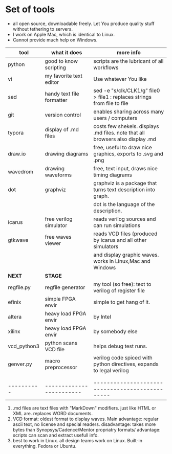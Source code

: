 

# Set of tools

- all open source, downloadable freely. Let You produce quality stuff without tethering to servers.
- I work on Apple Mac, which is identical to Linux.
- Cannot provide much help on Windows.

| tool     | what it does           | more info                                     |
|----------|------------------------|-----------------------------------------------|
| python   | good to know scripting | scripts are the lubricant of all workflows    |
| vi       | my favorite text editor| Use whatever You like |
| sed      | handy text file formatter   | sed -e "s/clk/CLK1/g"  file0 > file1 : replaces strings from file to file |
| git      | version control        | enables sharing across many users / computers |
| typora   | display of .md files   | costs few shekels. displays .md files. note that all browsers also display .md |
| draw.io  | drawing diagrams       | free, useful to draw nice graphics, exports to .svg and .png    |
| wavedrom | drawing waveforms      | free, text input, draws nice timing diagrams  |
| dot      | graphviz               | graphviz is a package that turns text description into graph. |
|          |                        |  dot is the language of the description.                  |
| icarus   | free verilog simulator | reads verilog sources and can run simulations |
| gtkwave  | free waves viewer      | reads VCD files (produced by icarus and all other simulators |
|          |                        | and display graphic waves. works in Linux,Mac and Windows |
| **NEXT** |  **STAGE**          |                                                           |
| regfile.py| regfile generator     | my tool (so free): text to verilog of register file       |
| efinix   |  simple FPGA envir     |   simple to get hang of it.                               |
| altera   |  heavy load FPGA envir  |  by Intel                                                |
| xilinx   |  heavy load FPGA envir  |  by somebody else                                         |
| vcd_python3 | python scans VCD file | helps debug test runs.                                  |
| genver.py | macro preprocessor    | verilog code spiced with python directives, expands to legal verilog |
|          |                        |                                                           |
|          |                        |                                                           |
|----------|------------------------|-----------------------------------------------|

1. .md files are text files with "MarkDown" modifiers. just like HTML or XML are.
    replaces WORD documents.
2. VCD format:  oldest format to display waves. Main advantage: regular ascii text, no license and special readers.
                disadvantage:  takes more bytes than Synopsys/Cadence/Mentor propriatry formats/
                advantage: scripts can scan and extract usefull info.
3. best to work in Linux. all design teams work on Linux.  Built-in everything. Fedora or Ubuntu. 
